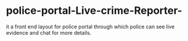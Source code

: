 # police-portal-Live-crime-Reporter-
it a front end layout for police portal through which police can see live evidence and chat for more details.
